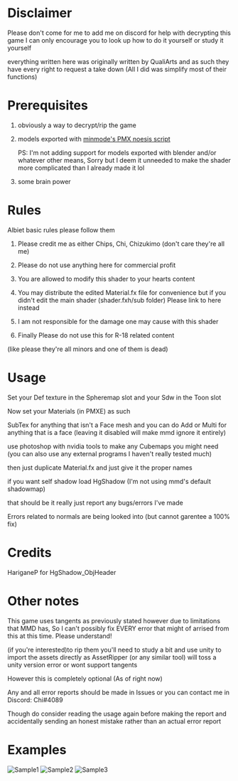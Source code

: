 # Disclaimer

Please don't come for me to add me on discord for help with decrypting this game I can only encourage you to look up how to do it yourself or study it yourself

everything written here was originally written by QualiArts and as such they have every right to request a take down (All I did was simplify most of their functions)

# Prerequisites
1) obviously a way to decrypt/rip the game
2) models exported with [minmode's PMX noesis script](https://www.deviantart.com/minmode/art/Update-1-6-Noesis-PMX-VMD-export-809252773)

    PS: I'm not adding support for models exported with blender and/or whatever other means, Sorry but I deem it unneeded to make the shader more complicated than I already made it lol
    
    
4) some brain power

# Rules

Albiet basic rules please follow them

1) Please credit me as either Chips, Chi, Chizukimo (don't care they're all me)

2) Please do not use anything here for commercial profit

3) You are allowed to modify this shader to your hearts content

4) You may distribute the edited Material.fx file for convenience but if you didn't edit the main shader (shader.fxh/sub folder) Please link to here instead

5) I am not responsible for the damage one may cause with this shader

6) Finally Please do not use this for R-18 related content

(like please they're all minors and one of them is dead)

# Usage

Set your Def texture in the Spheremap slot and your Sdw in the Toon slot

Now set your Materials (in PMXE) as such

SubTex for anything that isn't a Face mesh and you can do Add or Multi for anything that is a face (leaving it disabled will make mmd ignore it entirely)

use photoshop with nvidia tools to make any Cubemaps you might need (you can also use any external programs I haven't really tested much)

then just duplicate Material.fx and just give it the proper names

if you want self shadow load HgShadow (I'm not using mmd's default shadowmap)

that should be it really just report any bugs/errors I've made

Errors related to normals are being looked into (but cannot garentee a 100% fix)
# Credits

HariganeP for HgShadow_ObjHeader

# Other notes

This game uses tangents as previously stated however due to limitations that MMD has, So I can't possibly fix EVERY error that might of arrised from this at this time. Please understand!

(if you're interested)to rip them you'll need to study a bit and use unity to import the assets directly as AssetRipper (or any similar tool) will toss a unity version error or wont support tangents


However this is completely optional (As of right now)



Any and all error reports should be made in Issues or you can contact me in Discord: Chi#4089

Though do consider reading the usage again before making the report and accidentally sending an honest mistake rather than an actual error report

# Examples
![Sample1](https://user-images.githubusercontent.com/105132829/189573418-5c56788d-60e9-48dc-b118-15f8ff63a926.png)
![Sample2](https://user-images.githubusercontent.com/105132829/189573443-e88dc231-a9ed-4b88-aa7f-fb6bc8eebef5.png)
![Sample3](https://user-images.githubusercontent.com/105132829/189573459-9c505e28-c372-482c-be6b-58fba47447b0.png)

